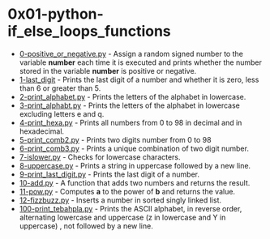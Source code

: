 # 0x01-python-if_else_loops_functions

- [0-positive_or_negative.py]() - Assign a random signed number to the variable **number** each time it is executed and prints whether the number stored in the variable **number** is positive or negative.
- [1-last_digit](https://github.com/CharlesMariga/alx-higher_level_programming/blob/main/0x01-python-if_else_loops_functions/1-last_digit.py) - Prints the last digit of a number and whether it is zero, less than 6 or greater than 5.
- [2-print_alphabet.py](https://github.com/CharlesMariga/alx-higher_level_programming/blob/main/0x01-python-if_else_loops_functions/2-print_alphabet.py) - Prints the letters of the alphabet in lowercase.
- [3-print_alphabt.py](https://github.com/CharlesMariga/alx-higher_level_programming/blob/main/0x01-python-if_else_loops_functions/3-print_alphabt.py) - Prints the letters of the alphabet in lowercase excluding letters e and q.
- [4-print_hexa.py](https://github.com/CharlesMariga/alx-higher_level_programming/blob/main/0x01-python-if_else_loops_functions/3-print_alphabt.py) - Prints all numbers from 0 to 98 in decimal and in hexadecimal.
- [5-print_comb2.py](https://github.com/CharlesMariga/alx-higher_level_programming/blob/main/0x01-python-if_else_loops_functions/5-print_comb2.py) -
  Prints two digits number from 0 to 98
- [6-print_comb3.py](https://github.com/CharlesMariga/alx-higher_level_programming/blob/main/0x01-python-if_else_loops_functions/6-print_comb3.py) - Prints a unique combination of two digit number.
- [7-islower.py](https://github.com/CharlesMariga/alx-higher_level_programming/blob/main/0x01-python-if_else_loops_functions/7-islower.py) - Checks for lowercase characters.
- [8-uppercase.py](https://github.com/CharlesMariga/alx-higher_level_programming/blob/main/0x01-python-if_else_loops_functions/8-uppercase.py) - Prints a string in uppercase followed by a new line.
- [9-print_last_digit.py](https://github.com/CharlesMariga/alx-higher_level_programming/blob/main/0x01-python-if_else_loops_functions/9-print_last_digit.py) - Prints the last digit of a number.
- [10-add.py](https://github.com/CharlesMariga/alx-higher_level_programming/blob/main/0x01-python-if_else_loops_functions/10-add.py) - A function that adds two numbers and returns the result.
- [11-pow.py](https://github.com/CharlesMariga/alx-higher_level_programming/blob/main/0x01-python-if_else_loops_functions/11-pow.py) - Computes **a** to the power of **b** and returns the value.
- [12-fizzbuzz.py](https://github.com/CharlesMariga/alx-higher_level_programming/blob/main/0x01-python-if_else_loops_functions/12-fizzbuzz.py) - Inserts a number in sorted singly linked list.
- [100-print_tebahpla.py]() - Prints the ASCII alphabet, in reverse order, alternating lowercase and uppercase (z in lowercase and Y in uppercase) , not followed by a new line.
